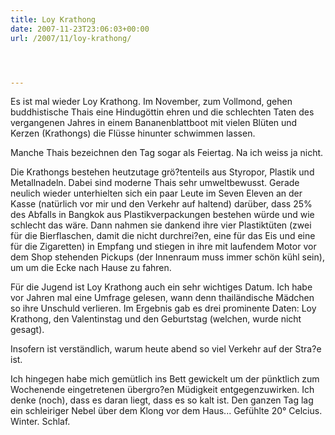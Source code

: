 ```yaml
---
title: Loy Krathong
date: 2007-11-23T23:06:03+00:00
url: /2007/11/loy-krathong/




---
```

Es ist mal wieder Loy Krathong. Im November, zum Vollmond, gehen buddhistische Thais eine Hindugöttin ehren und die schlechten Taten des vergangenen Jahres in einem Bananenblattboot mit vielen Blüten und Kerzen (Krathongs) die Flüsse hinunter schwimmen lassen.

Manche Thais bezeichnen den Tag sogar als Feiertag. Na ich weiss ja nicht.

Die Krathongs bestehen heutzutage grö?tenteils aus Styropor, Plastik und Metallnadeln. Dabei sind moderne Thais sehr umweltbewusst. Gerade neulich wieder unterhielten sich ein paar Leute im Seven Eleven an der Kasse (natürlich vor mir und den Verkehr auf haltend) darüber, dass 25% des Abfalls in Bangkok aus Plastikverpackungen bestehen würde und wie schlecht das wäre. Dann nahmen sie dankend ihre vier Plastiktüten (zwei für die Bierflaschen, damit die nicht durchrei?en, eine für das Eis und eine für die Zigaretten) in Empfang und stiegen in ihre mit laufendem Motor vor dem Shop stehenden Pickups (der Innenraum muss immer schön kühl sein), um um die Ecke nach Hause zu fahren.

Für die Jugend ist Loy Krathong auch ein sehr wichtiges Datum. Ich habe vor Jahren mal eine Umfrage gelesen, wann denn thailändische Mädchen so ihre Unschuld verlieren. Im Ergebnis gab es drei prominente Daten: Loy Krathong, den Valentinstag und den Geburtstag (welchen, wurde nicht gesagt).

Insofern ist verständlich, warum heute abend so viel Verkehr auf der Stra?e ist.

Ich hingegen habe mich gemütlich ins Bett gewickelt um der pünktlich zum Wochenende eingetretenen übergro?en Müdigkeit entgegenzuwirken. Ich denke (noch), dass es daran liegt, dass es so kalt ist. Den ganzen Tag lag ein schleiriger Nebel über dem Klong vor dem Haus... Gefühlte 20° Celcius. Winter. Schlaf.

